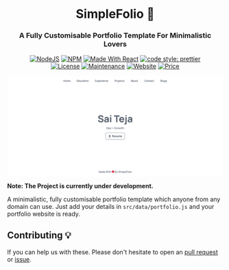 <h1 align="center"> SimpleFolio 🚀 </h1> 
<h3 align="center"> A Fully Customisable Portfolio Template For Minimalistic Lovers  </h3>

<p align="center">
  <a href="https://nodejs.org/en/blog/release/v16.14.0/"><img alt="NodeJS" src="https://img.shields.io/badge/node-16.14.0-important?style=flat-square" /></a>
  <a href="https://www.npmjs.com/package/npm/v/8.3.1"><img alt="NPM" src="https://img.shields.io/badge/npm-8.3.1-blueviolet?style=flat-square" /></a>
  <a href="https://reactjs.org/"><img alt="Made With React" src="https://img.shields.io/badge/made%20with-react-61DAFB?style=flat-square" /></a>
  <a href="https://github.com/prettier/prettier"><img alt="code style: prettier" src="https://img.shields.io/badge/code_style-prettier-ff69b4.svg?style=flat-square?style=flat-square" /></a>
  <br/>
  <a href="http://badges.mit-license.org/"><img alt="License" src="http://img.shields.io/:license-mit-blue.svg?style=flat-square?style=flat-square" /></a>
  <a href="https://github.com/saiteja13427/simple-folio"><img alt="Maintenance" src="https://img.shields.io/badge/maintained-yes-green.svg?style=flat-square" /></a>
  <a href="http://badges.mit-license.org/"><img alt="Website" src="https://img.shields.io/badge/website-up-yellow?style=flat-square" /></a>
  <a href="https://img.shields.io/badge/price-free-ff69b4"><img alt="Price" src="https://img.shields.io/badge/price-free-ff69b4?style=flat-square" /></a>
</p>

<p align="center"> 
    <img src="assets/images/SimpleFolio.png" align="center"></img>
</p>

**Note: The Project is currently under development.**

A minimalistic, fully customisable portfolio template which anyone from any domain can use. Just add your details in `src/data/portfolio.js` and your portfolio website is ready.

## Contributing 💡

If you can help us with these. Please don't hesitate to open an [pull request](https://github.com/saiteja13427/simple-folio/pulls) or [issue](https://github.com/saiteja13427/simple-folio/issues).
